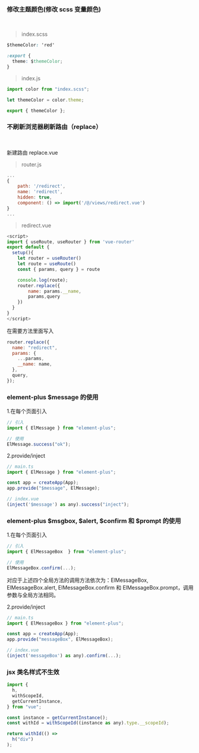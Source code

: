 ### 修改主题颜色(修改 scss 变量颜色)

</br>

> index.scss

```css
$themeColor: 'red'

:export {
  theme: $themeColor;
}
```

> index.js

```js
import color from "index.scss";

let themeColor = color.theme;

export { themeColor };
```

### 不刷新浏览器刷新路由（replace）

</br>

新建路由 replace.vue

> router.js

```js
...
{
    path: '/redirect',
    name: 'redirect',
    hidden: true,
    component: () => import('/@/views/redirect.vue')
}
...
```

> redirect.vue

```js
<script>
import { useRoute, useRouter } from 'vue-router'
export default {
  setup(){
    let router = useRouter()
    let route = useRoute()
    const { params, query } = route

    console.log(route);
    router.replace({
        name: params.__name,
        params,query
    })
  }
}
</script>
```

在需要方法里面写入

```js
router.replace({
  name: "redirect",
  params: {
    ...params,
    __name: name,
  },
  query,
});
```

### element-plus $message 的使用

1.在每个页面引入

```js
// 引入
import { ElMessage } from "element-plus";

// 使用
ElMessage.success("ok");
```

2.provide/inject

```js
// main.ts
import { ElMessage } from "element-plus";

const app = createApp(App);
app.provide("$message", ElMessage);

// index.vue
(inject('$message') as any).success("inject");
```

### element-plus $msgbox, $alert, $confirm 和 $prompt 的使用

1.在每个页面引入

```js
// 引入
import { ElMessageBox  } from "element-plus";

// 使用
ElMessageBox.confirm(...);
```

对应于上述四个全局方法的调用方法依次为：ElMessageBox, ElMessageBox.alert, ElMessageBox.confirm 和 ElMessageBox.prompt，调用参数与全局方法相同。

2.provide/inject

```js
// main.ts
import { ElMessageBox } from "element-plus";

const app = createApp(App);
app.provide("messageBox", ElMessageBox);

// index.vue
(inject('messageBox') as any).confirm(...);
```

### jsx 类名样式不生效
```js
import {
  h,
  withScopeId,
  getCurrentInstance,
} from "vue";

const instance = getCurrentInstance();
const withId = withScopeId((instance as any).type.__scopeId);

return withId(() =>
  h("div")
);
```
